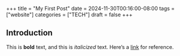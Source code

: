 +++
title = "My First Post"
date = 2024-11-30T00:16:00-08:00
tags = ["website"]
categories = ["TECH"]
draft = false
+++

## Introduction
This is **bold** text, and this is *italicized* text.
Here’s a [link](https://example.com) for reference.


